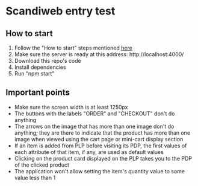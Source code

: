 # Scandiweb entry test

## How to start
1. Follow the "How to start" steps mentioned [here](https://github.com/scandiweb/junior-react-endpoint)
2. Make sure the server is ready at this address: http://localhost:4000/
3. Download this repo's code
4. Install dependencies
5. Run "npm start"

## Important points
- Make sure the screen width is at least 1250px
- The buttons with the labels "ORDER" and "CHECKOUT" don't do anything 
- The arrows on the image that has more than one image don't do anything; they are there to indicate that the product has more than one image when viewed using the cart page or mini-cart display section
- If an item is added from PLP before visiting its PDP, the first values of each attribute of that item, if any, are used as default values
- Clicking on the product card displayed on the PLP takes you to the PDP of the clicked product
- The application won't allow setting the item's quantity value to some value less than 1
